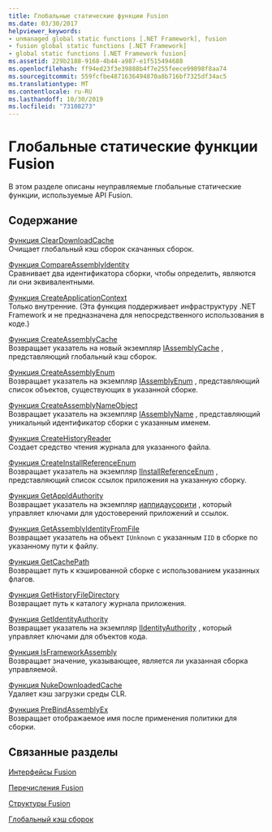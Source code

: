 ```yaml
---
title: Глобальные статические функции Fusion
ms.date: 03/30/2017
helpviewer_keywords:
- unmanaged global static functions [.NET Framework], fusion
- fusion global static functions [.NET Framework]
- global static functions [.NET Framework fusion]
ms.assetid: 229b2188-9168-4b44-a987-e1f515494688
ms.openlocfilehash: ff94ed23f3e39888b4f7e255feece99898f8aa74
ms.sourcegitcommit: 559fcfbe4871636494870a8b716bf7325df34ac5
ms.translationtype: MT
ms.contentlocale: ru-RU
ms.lasthandoff: 10/30/2019
ms.locfileid: "73108273"
---
```

# <a name="fusion-global-static-functions"></a>Глобальные статические функции Fusion
В этом разделе описаны неуправляемые глобальные статические функции, используемые API Fusion.  
  
## <a name="in-this-section"></a>Содержание  
 [Функция ClearDownloadCache](cleardownloadcache-function.md)  
 Очищает глобальный кэш сборок скачанных сборок.  
  
 [Функция CompareAssemblyIdentity](compareassemblyidentity-function.md)  
 Сравнивает два идентификатора сборки, чтобы определить, являются ли они эквивалентными.  
  
 [Функция CreateApplicationContext](createapplicationcontext-function.md)  
 Только внутренние. (Эта функция поддерживает инфраструктуру .NET Framework и не предназначена для непосредственного использования в коде.)  
  
 [Функция CreateAssemblyCache](createassemblycache-function.md)  
 Возвращает указатель на новый экземпляр [IAssemblyCache](iassemblycache-interface.md) , представляющий глобальный кэш сборок.  
  
 [Функция CreateAssemblyEnum](createassemblyenum-function.md)  
 Возвращает указатель на экземпляр [IAssemblyEnum](iassemblyenum-interface.md) , представляющий список объектов, существующих в указанной сборке.  
  
 [Функция CreateAssemblyNameObject](createassemblynameobject-function.md)  
 Возвращает указатель на экземпляр [IAssemblyName](iassemblyname-interface.md) , представляющий уникальный идентификатор сборки с указанным именем.  
  
 [Функция CreateHistoryReader](createhistoryreader-function.md)  
 Создает средство чтения журнала для указанного файла.  
  
 [Функция CreateInstallReferenceEnum](createinstallreferenceenum-function.md)  
 Возвращает указатель на экземпляр [IInstallReferenceEnum](iinstallreferenceenum-interface.md) , представляющий список ссылок приложения на указанную сборку.  
  
 [Функция GetAppIdAuthority](getappidauthority-function.md)  
 Возвращает указатель на экземпляр [иаппидаусорити](iappidauthority-interface.md) , который управляет ключами для удостоверений приложений и ссылок.  
  
 [Функция GetAssemblyIdentityFromFile](getassemblyidentityfromfile-function.md)  
 Возвращает указатель на объект `IUnknown` с указанным `IID` в сборке по указанному пути к файлу.  
  
 [Функция GetCachePath](getcachepath-function.md)  
 Возвращает путь к кэшированной сборке с использованием указанных флагов.  
  
 [Функция GetHistoryFileDirectory](gethistoryfiledirectory-function.md)  
 Возвращает путь к каталогу журнала приложения.  
  
 [Функция GetIdentityAuthority](getidentityauthority-function.md)  
 Возвращает указатель на экземпляр [IIdentityAuthority](iidentityauthority-interface.md) , который управляет ключами для объектов кода.  
  
 [Функция IsFrameworkAssembly](isframeworkassembly-function.md)  
 Возвращает значение, указывающее, является ли указанная сборка управляемой.  
  
 [Функция NukeDownloadedCache](nukedownloadedcache-function.md)  
 Удаляет кэш загрузки среды CLR.  
  
 [Функция PreBindAssemblyEx](prebindassemblyex-function.md)  
 Возвращает отображаемое имя после применения политики для сборки.  
  
## <a name="related-sections"></a>Связанные разделы  
 [Интерфейсы Fusion](fusion-interfaces.md)  
  
 [Перечисления Fusion](fusion-enumerations.md)  
  
 [Структуры Fusion](fusion-structures.md)  
  
 [Глобальный кэш сборок](../../app-domains/gac.md)
